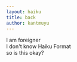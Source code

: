 ```yaml
---
layout: haiku
title: back
author: kantmuyu
---
```


I am foreigner <br>
I don't know Haiku Format<br>
so is this okay? <br>